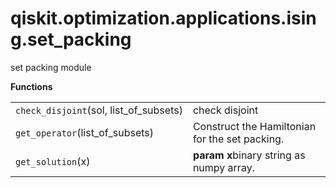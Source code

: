 <span id="qiskit-optimization-applications-ising-set-packing" />

# qiskit.optimization.applications.ising.set\_packing

set packing module

**Functions**

|                                          |                                                |
| ---------------------------------------- | ---------------------------------------------- |
| `check_disjoint`(sol, list\_of\_subsets) | check disjoint                                 |
| `get_operator`(list\_of\_subsets)        | Construct the Hamiltonian for the set packing. |
| `get_solution`(x)                        | **param x**binary string as numpy array.       |
